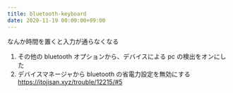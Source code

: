 ```yaml
---
title: bluetooth-keyboard
date: 2020-11-19 00:00:00+09:00
---
```


なんか時間を置くと入力が通らなくなる

1. その他の bluetooth オプションから、デバイスによる pc の検出をオンにした
2. デバイスマネージャから bluetooth の省電力設定を無効にする https://itojisan.xyz/trouble/12215/#5
